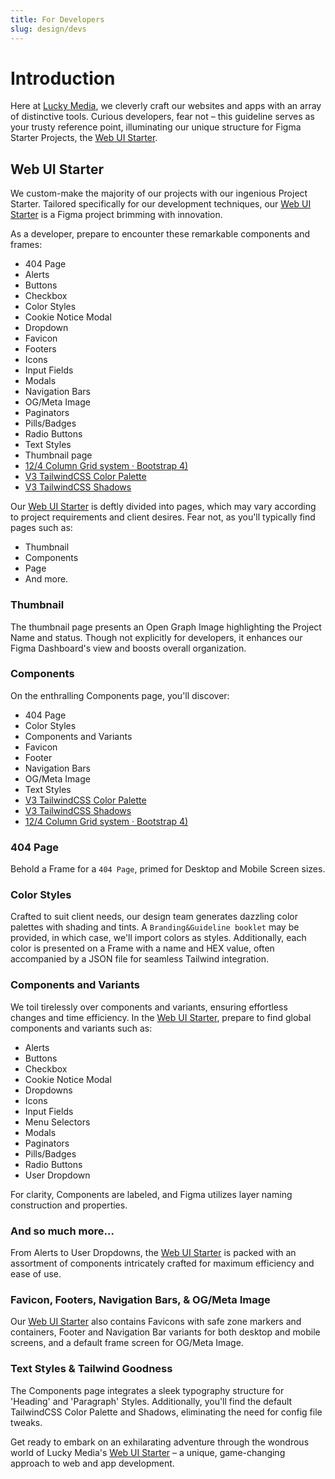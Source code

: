```yaml
---
title: For Developers
slug: design/devs
---
```


# Introduction

Here at [Lucky Media](https://www.luckymedia.dev), we cleverly craft our websites and apps with an array of distinctive tools. Curious developers, fear not – this guideline serves as your trusty reference point, illuminating our unique structure for Figma Starter Projects, the [Web UI Starter](https://www.figma.com/community/file/1243858237628374539).

## Web UI Starter

We custom-make the majority of our projects with our ingenious Project Starter. Tailored specifically for our development techniques, our [Web UI Starter](https://www.figma.com/community/file/1243858237628374539) is a Figma project brimming with innovation.

As a developer, prepare to encounter these remarkable components and frames:

- 404 Page
- Alerts
- Buttons
- Checkbox
- Color Styles
- Cookie Notice Modal
- Dropdown
- Favicon
- Footers
- Icons
- Input Fields
- Modals
- Navigation Bars
- OG/Meta Image
- Paginators
- Pills/Badges
- Radio Buttons
- Text Styles
- Thumbnail page
- [12/4 Column Grid system · Bootstrap 4)](https://getbootstrap.com/docs/4.0/layout/grid/)
- [V3 TailwindCSS Color Palette](https://tailwindcss.com/docs/customizing-colors)
- [V3 TailwindCSS Shadows](https://tailwindcss.com/docs/drop-shadow)

Our [Web UI Starter](https://www.figma.com/community/file/1243858237628374539) is deftly divided into pages, which may vary according to project requirements and client desires. Fear not, as you'll typically find pages such as:

- Thumbnail
- Components
- Page
- And more.

### Thumbnail

The thumbnail page presents an Open Graph Image highlighting the Project Name and status. Though not explicitly for developers, it enhances our Figma Dashboard's view and boosts overall organization.

### Components

On the enthralling Components page, you'll discover:

- 404 Page
- Color Styles
- Components and Variants
- Favicon
- Footer
- Navigation Bars
- OG/Meta Image
- Text Styles
- [V3 TailwindCSS Color Palette](https://tailwindcss.com/docs/customizing-colors)
- [V3 TailwindCSS Shadows](https://tailwindcss.com/docs/drop-shadow)
- [12/4 Column Grid system · Bootstrap 4)](https://getbootstrap.com/docs/4.0/layout/grid/)

### 404 Page

Behold a Frame for a `404 Page`, primed for Desktop and Mobile Screen sizes.

### Color Styles

Crafted to suit client needs, our design team generates dazzling color palettes with shading and tints. A `Branding&Guideline booklet` may be provided, in which case, we'll import colors as styles. Additionally, each color is presented on a Frame with a name and HEX value, often accompanied by a JSON file for seamless Tailwind integration.

### Components and Variants

We toil tirelessly over components and variants, ensuring effortless changes and time efficiency.
In the [Web UI Starter](https://www.figma.com/community/file/1243858237628374539), prepare to find global components and variants such as:

- Alerts
- Buttons
- Checkbox
- Cookie Notice Modal
- Dropdowns
- Icons
- Input Fields
- Menu Selectors
- Modals
- Paginators
- Pills/Badges
- Radio Buttons
- User Dropdown

For clarity, Components are labeled, and Figma utilizes layer naming construction and properties.

### And so much more…

From Alerts to User Dropdowns, the [Web UI Starter](https://www.figma.com/community/file/1243858237628374539) is packed with an assortment of components intricately crafted for maximum efficiency and ease of use.

### Favicon, Footers, Navigation Bars, & OG/Meta Image

Our [Web UI Starter](https://www.figma.com/community/file/1243858237628374539) also contains Favicons with safe zone markers and containers, Footer and Navigation Bar variants for both desktop and mobile screens, and a default frame screen for OG/Meta Image.

### Text Styles & Tailwind Goodness

The Components page integrates a sleek typography structure for 'Heading' and 'Paragraph' Styles. Additionally, you'll find the default TailwindCSS Color Palette and Shadows, eliminating the need for config file tweaks.

Get ready to embark on an exhilarating adventure through the wondrous world of Lucky Media's [Web UI Starter](https://www.figma.com/community/file/1243858237628374539) – a unique, game-changing approach to web and app development.
